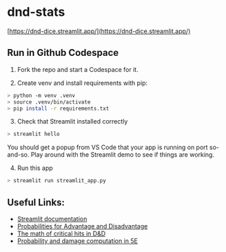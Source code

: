 # dnd-stats
[https://dnd-dice.streamlit.app/](https://dnd-dice.streamlit.app/)

## Run in Github Codespace
1. Fork the repo and start a Codespace for it.

2. Create venv and install requirements with pip:
```bash
> python -m venv .venv
> source .venv/bin/activate
> pip install -r requirements.txt
```

3. Check that Streamlit installed correctly
```bash
> streamlit hello
```
You should get a popup from VS Code that your app is running on port so-and-so. Play around with the Streamlit demo to see if things are working.

4. Run this app
```bash
> streamlit run streamlit_app.py
```

## Useful Links:
- [Streamlit documentation](https://docs.streamlit.io/library/get-started/installation#install-streamlit-on-macoslinux)
- [Probabilities for Advantage and Disadvantage](https://statmodeling.stat.columbia.edu/2014/07/12/dnd-5e-advantage-disadvantage-probability/)
- [The math of critical hits in D&D](https://www.reddit.com/r/BG3Builds/comments/157p0cl/the_math_of_critical_hits_in_dd_5e_is_critfishing/)
- [Probability and damage computation in 5E](https://docs.google.com/document/d/11eTMZPPxWXHY0rQEhK1msO-40BcCGrzArSl4GX4CiJE/edit#heading=h.5qcgsqvtvf8v)
